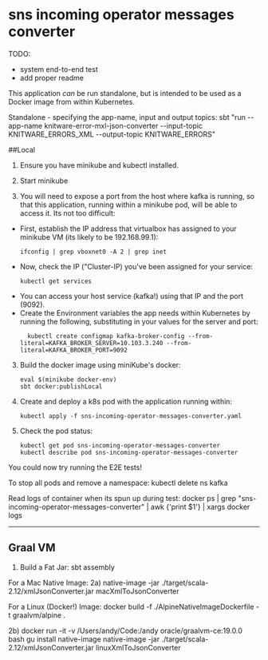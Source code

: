 # sns incoming operator messages converter

TODO:
 - system end-to-end test
 - add proper readme
 
 This application *can* be run standalone, but is intended to be used as a Docker image from within Kubernetes.

Standalone - specifying the app-name, input and output topics:
sbt "run --app-name knitware-error-mxl-json-converter --input-topic KNITWARE_ERRORS_XML --output-topic KNITWARE_ERRORS"
 
 ##Local
 
 1) Ensure you have minikube and kubectl installed.
 2) Start minikube
 
 3) You will need to expose a port from the host where kafka is running, so that
 this application, running within a minikube pod, will be able to access it.
 Its not too difficult:
   - First, establish the IP address that virtualbox has assigned to 
 your minikube VM (its likely to be 192.168.99.1):
     ```
     ifconfig | grep vboxnet0 -A 2 | grep inet
     ```
   - Now, check the IP ("Cluster-IP) you've been assigned for your service:
       ```
       kubectl get services
       ```
   - You can access your host service (kafka!) using that IP and the port (9092).
   - Create the Environment variables the app needs within Kubernetes by running the following, substituting in your values for the server and port:
       ```
         kubectl create configmap kafka-broker-config --from-literal=KAFKA_BROKER_SERVER=10.103.3.240 --from-literal=KAFKA_BROKER_PORT=9092
       ```  
 3) Build the docker image using miniKube's docker:
     ```
     eval $(minikube docker-env)
     sbt docker:publishLocal
     ```
 4) Create and deploy a k8s pod with the application running within:
     ```
     kubectl apply -f sns-incoming-operator-messages-converter.yaml
     ```
 5) Check the pod status:
     ```
     kubectl get pod sns-incoming-operator-messages-converter
     kubectl describe pod sns-incoming-operator-messages-converter
     ```
 
 You could now try running the E2E tests!
 
 
 To stop all pods and remove a namespace:
 kubectl delete ns kafka
 
 
 Read logs of container when its spun up during test:
 docker ps | grep "sns-incoming-operator-messages-converter" | awk {'print $1'} | xargs docker logs
 
 
 ---
 ## Graal VM
 
 1) Build a Fat Jar:
 sbt assembly
 
 For a Mac Native Image:
 2a) native-image -jar ./target/scala-2.12/xmlJsonConverter.jar macXmlToJsonConverter
 
 For a Linux (Docker!) Image:
 docker build -f ./AlpineNativeImageDockerfile -t graalvm/alpine .
 
 2b) docker run -it -v /Users/andy/Code:/andy oracle/graalvm-ce:19.0.0 bash
 gu install native-image
 native-image -jar ./target/scala-2.12/xmlJsonConverter.jar linuxXmlToJsonConverter
 
 